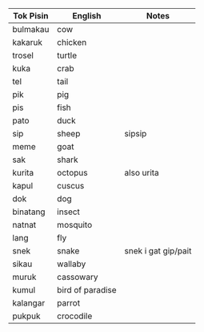 | Tok Pisin | English          | Notes               |
| --------- | ---------------- | ------------------- |
| bulmakau  | cow              |                     |
| kakaruk   | chicken          |                     |
| trosel    | turtle           |                     |
| kuka      | crab             |                     |
| tel       | tail             |                     |
| pik       | pig              |                     |
| pis       | fish             |                     |
| pato      | duck             |                     |
| sip       | sheep            | sipsip              |
| meme      | goat             |                     |
| sak       | shark            |                     |
| kurita    | octopus          | also urita          |
| kapul     | cuscus           |                     |
| dok       | dog              |                     |
| binatang  | insect           |                     |
| natnat    | mosquito         |                     |
| lang      | fly              |                     |
| snek      | snake            | snek i gat gip/pait |
| sikau     | wallaby          |                     |
| muruk     | cassowary        |                     |
| kumul     | bird of paradise |                     |
| kalangar  | parrot           |                     |
| pukpuk    | crocodile        |                     |
